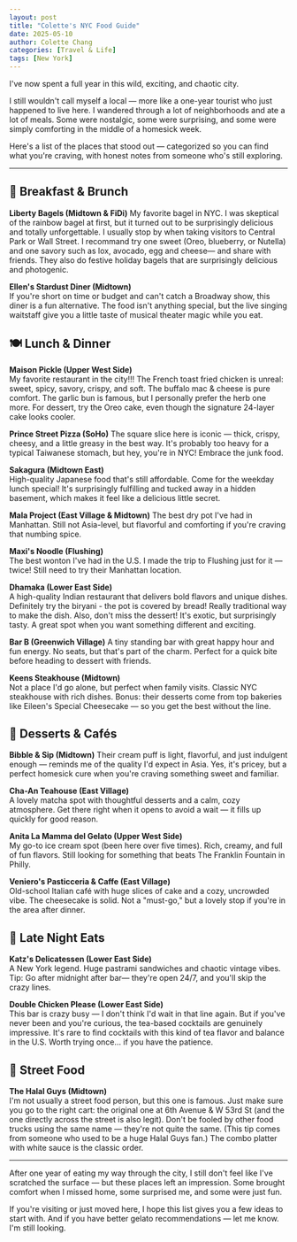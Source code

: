 ```yaml
---
layout: post
title: "Colette's NYC Food Guide"
date: 2025-05-10
author: Colette Chang
categories: [Travel & Life]
tags: [New York]
---
```


I've now spent a full year in this wild, exciting, and chaotic city.

I still wouldn't call myself a local — more like a one-year tourist who just happened to live here. I wandered through a lot of neighborhoods and ate a lot of meals. Some were nostalgic, some were surprising, and some were simply comforting in the middle of a homesick week.

Here's a list of the places that stood out — categorized so you can find what you're craving, with honest notes from someone who's still exploring.

---

## 🥯 Breakfast & Brunch

**Liberty Bagels (Midtown & FiDi)**
My favorite bagel in NYC. I was skeptical of the rainbow bagel at first, but it turned out to be surprisingly delicious and totally unforgettable. I usually stop by when taking visitors to Central Park or Wall Street. I recommand try one sweet (Oreo, blueberry, or Nutella) and one savory such as lox, avocado, egg and cheese— and share with friends. They also do festive holiday bagels that are surprisingly delicious and photogenic.

**Ellen's Stardust Diner (Midtown)**  
If you're short on time or budget and can't catch a Broadway show, this diner is a fun alternative. The food isn't anything special, but the live singing waitstaff give you a little taste of musical theater magic while you eat.

## 🍽️ Lunch & Dinner

**Maison Pickle (Upper West Side)**  
My favorite restaurant in the city!!! The French toast fried chicken is unreal: sweet, spicy, savory, crispy, and soft. The buffalo mac & cheese is pure comfort. The garlic bun is famous, but I personally prefer the herb one more. For dessert, try the Oreo cake, even though the signature 24-layer cake looks cooler.

**Prince Street Pizza (SoHo)** 
The square slice here is iconic — thick, crispy, cheesy, and a little greasy in the best way. It's probably too heavy for a typical Taiwanese stomach, but hey, you're in NYC! Embrace the junk food.

**Sakagura (Midtown East)**  
High-quality Japanese food that's still affordable. Come for the weekday lunch special! It's surprisingly fulfilling and tucked away in a hidden basement, which makes it feel like a delicious little secret.

**Mala Project (East Village & Midtown)**
The best dry pot I've had in Manhattan. Still not Asia-level, but flavorful and comforting if you're craving that numbing spice.

**Maxi's Noodle (Flushing)**  
The best wonton I've had in the U.S. I made the trip to Flushing just for it — twice! Still need to try their Manhattan location.

**Dhamaka (Lower East Side)**  
A high-quality Indian restaurant that delivers bold flavors and unique dishes. Definitely try the biryani - the pot is covered by bread! Really traditional way to make the dish. Also, don't miss the dessert! It's exotic, but surprisingly tasty. A great spot when you want something different and exciting.

**Bar B (Greenwich Village)** 
A tiny standing bar with great happy hour and fun energy. No seats, but that's part of the charm. Perfect for a quick bite before heading to dessert with friends.

**Keens Steakhouse (Midtown)**  
Not a place I'd go alone, but perfect when family visits. Classic NYC steakhouse with rich dishes. Bonus: their desserts come from top bakeries like Eileen's Special Cheesecake — so you get the best without the line.

## 🍰 Desserts & Cafés

**Bibble & Sip (Midtown)** 
Their cream puff is light, flavorful, and just indulgent enough — reminds me of the quality I'd expect in Asia. Yes, it's pricey, but a perfect homesick cure when you're craving something sweet and familiar.

**Cha-An Teahouse (East Village)**  
A lovely matcha spot with thoughtful desserts and a calm, cozy atmosphere. Get there right when it opens to avoid a wait — it fills up quickly for good reason.

**Anita La Mamma del Gelato (Upper West Side)**  
My go-to ice cream spot (been here over five times). Rich, creamy, and full of fun flavors. Still looking for something that beats The Franklin Fountain in Philly.

**Veniero's Pasticceria & Caffe (East Village)**  
Old-school Italian café with huge slices of cake and a cozy, uncrowded vibe. The cheesecake is solid. Not a "must-go," but a lovely stop if you're in the area after dinner.

## 🌙 Late Night Eats

**Katz's Delicatessen (Lower East Side)**  
A New York legend. Huge pastrami sandwiches and chaotic vintage vibes. Tip: Go after midnight after bar— they're open 24/7, and you'll skip the crazy lines.

**Double Chicken Please (Lower East Side)**  
This bar is crazy busy — I don't think I'd wait in that line again. But if you've never been and you're curious, the tea-based cocktails are genuinely impressive. It's rare to find cocktails with this kind of tea flavor and balance in the U.S. Worth trying once… if you have the patience.

## 🍗 Street Food

**The Halal Guys (Midtown)**  
I'm not usually a street food person, but this one is famous. Just make sure you go to the right cart: the original one at 6th Avenue & W 53rd St (and the one directly across the street is also legit). Don't be fooled by other food trucks using the same name — they're not quite the same. (This tip comes from someone who used to be a huge Halal Guys fan.) The combo platter with white sauce is the classic order.

---

After one year of eating my way through the city, I still don't feel like I've scratched the surface — but these places left an impression. Some brought comfort when I missed home, some surprised me, and some were just fun.

If you're visiting or just moved here, I hope this list gives you a few ideas to start with. And if you have better gelato recommendations — let me know. I'm still looking.